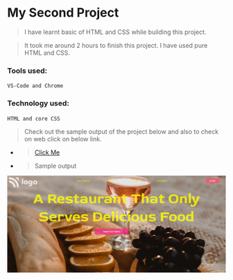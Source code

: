 # My Second Project

> I have learnt basic of HTML and CSS while building this project.

> It took me around 2 hours to finish this project. I have used pure HTML and CSS.

### Tools used:

    VS-Code and Chrome

### Technology used:

    HTML and core CSS

> Check out the sample output of the project below and also to check on web click on below link.

- > [Click Me]()

- > Sample output

![Image](./Sample.PNG)
